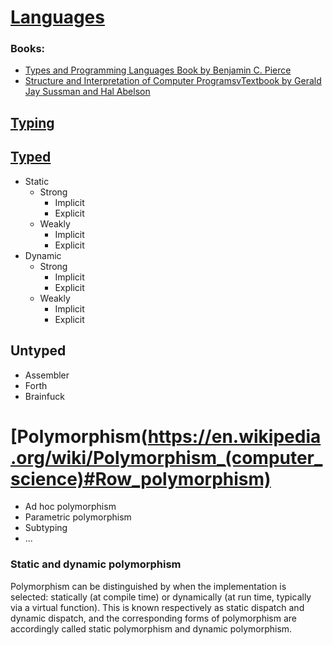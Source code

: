 # [Languages](http://progopedia.ru/)

### Books:

- [Types and Programming Languages Book by Benjamin C. Pierce](https://g.co/kgs/Hu1FVb)
- [Structure and Interpretation of Computer ProgramsvTextbook by Gerald Jay Sussman and Hal Abelson](https://g.co/kgs/EzN18U)

## [Typing](https://habrahabr.ru/post/161205/)

## [Typed](https://ru.wikipedia.org/wiki/%D0%A1%D1%80%D0%B0%D0%B2%D0%BD%D0%B5%D0%BD%D0%B8%D0%B5_%D1%8F%D0%B7%D1%8B%D0%BA%D0%BE%D0%B2_%D0%BF%D1%80%D0%BE%D0%B3%D1%80%D0%B0%D0%BC%D0%BC%D0%B8%D1%80%D0%BE%D0%B2%D0%B0%D0%BD%D0%B8%D1%8F)

- Static
  - Strong
    - Implicit
    - Explicit
  - Weakly
    - Implicit
    - Explicit
- Dynamic
  - Strong
    - Implicit
    - Explicit
  - Weakly
    - Implicit
    - Explicit
    
## Untyped

- Assembler
- Forth
- Brainfuck


# [Polymorphism(https://en.wikipedia.org/wiki/Polymorphism_(computer_science)#Row_polymorphism)

- Ad hoc polymorphism
-	Parametric polymorphism
- Subtyping
- ...

### Static and dynamic polymorphism

Polymorphism can be distinguished by when the implementation is selected: statically (at compile time) or dynamically (at run time, typically via a virtual function). This is known respectively as static dispatch and dynamic dispatch, and the corresponding forms of polymorphism are accordingly called static polymorphism and dynamic polymorphism.
